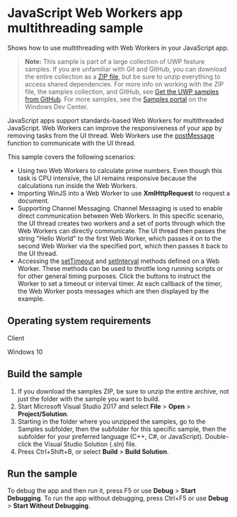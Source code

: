 ﻿<!---
  category: Threading
  samplefwlink: http://go.microsoft.com/fwlink/p/?LinkId=620625
--->

# JavaScript Web Workers app multithreading sample

Shows how to use multithreading with Web Workers in your JavaScript app.

> **Note:** This sample is part of a large collection of UWP feature samples. 
> If you are unfamiliar with Git and GitHub, you can download the entire collection as a 
> [ZIP file](https://github.com/Microsoft/Windows-universal-samples/archive/master.zip), but be 
> sure to unzip everything to access shared dependencies. For more info on working with the ZIP file, 
> the samples collection, and GitHub, see [Get the UWP samples from GitHub](https://aka.ms/ovu2uq). 
> For more samples, see the [Samples portal](https://aka.ms/winsamples) on the Windows Dev Center. 

JavaScript apps support standards-based Web Workers for multithreaded JavaScript. Web Workers can improve the responsiveness 
of your app by removing tasks from the UI thread. Web Workers use the [postMessage](http://msdn.microsoft.com/library/windows/apps/hh772821) 
function to communicate with the UI thread.

This sample covers the following scenarios:

-   Using two Web Workers to calculate prime numbers. Even though this task is CPU intensive, the UI remains responsive because the calculations run inside the Web Workers.
-   Importing WinJS into a Web Worker to use **XmlHttpRequest** to request a document.
-   Supporting Channel Messaging. Channel Messaging is used to enable direct communication between Web Workers. In this specific scenario, the UI thread creates two workers and a set of ports through which the Web Workers can directly communicate. The UI thread then passes the string "Hello World" to the first Web Worker, which passes it on to the second Web Worker via the specified port, which then passes it back to the UI thread.
-   Accessing the [setTimeout](http://msdn.microsoft.com/library/windows/apps/hh453406) and [setInterval](http://msdn.microsoft.com/library/windows/apps/hh453402) methods defined on a Web Worker. These methods can be used to throttle long running scripts or for other general timing purposes. Click the buttons to instruct the Worker to set a timeout or interval timer. At each callback of the timer, the Web Worker posts messages which are then displayed by the example.

## Operating system requirements

Client

Windows 10

## Build the sample

1. If you download the samples ZIP, be sure to unzip the entire archive, not just the folder with the sample you want to build. 
2. Start Microsoft Visual Studio 2017 and select **File** \> **Open** \> **Project/Solution**.
3. Starting in the folder where you unzipped the samples, go to the Samples subfolder, then the subfolder for this specific sample, then the subfolder for your preferred language (C++, C#, or JavaScript). Double-click the Visual Studio Solution (.sln) file.
4. Press Ctrl+Shift+B, or select **Build** \> **Build Solution**.

## Run the sample

To debug the app and then run it, press F5 or use **Debug** \> **Start Debugging**. To run the app without debugging, press Ctrl+F5 or use **Debug** \> **Start Without Debugging**.

